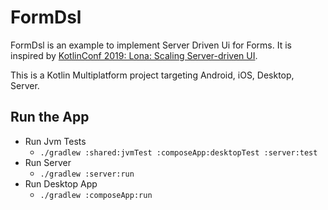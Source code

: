 # FormDsl

FormDsl is an example to implement Server Driven Ui for Forms. It is inspired by [KotlinConf 2019: Lona: Scaling Server-driven UI](https://youtu.be/Ir8lq4rSyyc?si=KLpfLwO-yUrep91T).

This is a Kotlin Multiplatform project targeting Android, iOS, Desktop, Server.

## Run the App

 - Run Jvm Tests
   - `./gradlew :shared:jvmTest :composeApp:desktopTest :server:test`
 - Run Server
   - `./gradlew :server:run`
 - Run Desktop App
   - `./gradlew :composeApp:run`